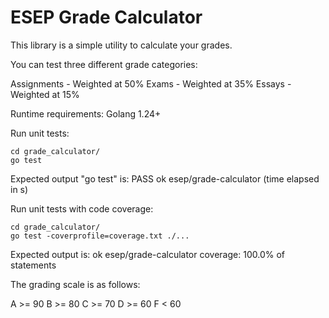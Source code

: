 # ESEP Grade Calculator

This library is a simple utility to calculate your grades.

You can test three different grade categories:

Assignments - Weighted at 50%
Exams - Weighted at 35%
Essays - Weighted at 15%

Runtime requirements:
Golang 1.24+

Run unit tests:
```
cd grade_calculator/
go test
```

Expected output "go test" is:
PASS
ok esep/grade-calculator  (time elapsed in s)

Run unit tests with code coverage:
```
cd grade_calculator/
go test -coverprofile=coverage.txt ./...
```
Expected output is:
ok esep/grade-calculator coverage: 100.0% of statements

The grading scale is as follows:

A >= 90
B >= 80
C >= 70
D >= 60
F <  60